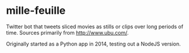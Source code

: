 # mille-feuille

Twitter bot that tweets sliced movies as stills or clips over long periods of time. Sources primarily from http://www.ubu.com/.

Originally started as a Python app in 2014, testing out a NodeJS version.
